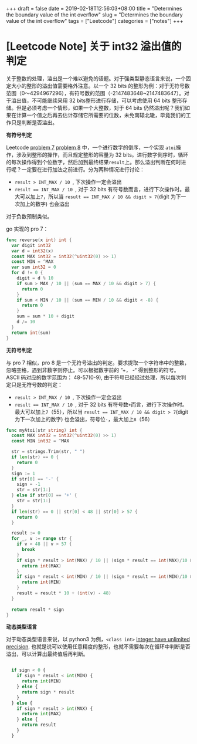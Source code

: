 +++
draft = false
date = 2019-02-18T12:56:03+08:00
title = "Determines the boundary value of the int overflow"
slug = "Determines the boundary value of the int overflow" 
tags = ["Leetcode"]
categories = ["notes"]
+++

# [Leetcode Note] 关于 int32 溢出值的判定

关于整数的处理，溢出是一个难以避免的话题。对于强类型静态语言来说，一个固定大小的整形的溢出值需要格外注意。以一个 32 bits 的整形为例：对于无符号数范围（0～4294967296），有符号数的范围（-2147483648~2147483647）。对于溢出值，不可能继续采用 32 bits整形进行存储，可以考虑使用 64 bits 整形存储。但是必须考虑一个情形，如果一个大整数，对于 64 bits 仍然溢出呢？我们如果在计算一个值之后再去估计存储它所需要的位数，未免南辕北辙，毕竟我们的工作只是判断是否溢出。

**有符号判定**

Leetcode [problem 7](https://leetcode.com/problems/reverse-integer/) [problem 8](https://leetcode.com/problems/string-to-integer-atoi/) 中，一个进行数字的倒序，一个实现 `atoi`操作，涉及到整形的操作，而且规定整形的容量为 32 bits。进行数字倒序时，循环的每次操作得到个位数字，然后加到最终结果`result`上。那么溢出判断在何时进行呢？一定要在进行加法之前进行。分为两种情况进行讨论：

+ `result > INT_MAX / 10 `,  下次操作一定会溢出
+ `result == INT_MAX / 10 `, 对于 32 bits 有符号数而言，进行下次操作时。最大可以加上`7`，所以当 `result == INT_MAX / 10 && digit > 7`(digit 为下一次加上的数字) 也会溢出

对于负数预制类似。

go 实现的 pro 7：

```go
func reverse(x int) int {
  var digit int32
  var d = int32(x)
  const MAX int32 = int32(^uint32(0) >> 1)
  const MIN = ^MAX
  var sum int32 = 0
  for d != 0 {
    digit = d % 10
    if sum > MAX / 10 || (sum == MAX / 10 && digit > 7) {
      return 0
    }
    if sum < MIN / 10 || (sum == MIN / 10 && digit < -8) {
      return 0
    }
    sum = sum * 10 + digit
    d /= 10
  }
  return int(sum)
}
```

**无符号判定**

与 pro 7 相似，pro 8 是一个无符号溢出的判定。要求提取一个字符串中的整数，忽略空格，遇到非数字则停止。可以根据数字前的 ”+， -“ 得到整形的符号。ASCII 码对应的数字范围为： 48-57(0-9), 由于符号已经经过处理，所以每次判定只是无符号数的判定：

+ `result > INT_MAX / 10 `,  下次操作一定会溢出
+ `result == INT_MAX / 10 `, 对于 32 bits 有符号数`+`而言，进行下次操作时。最大可以加上`7`（55），所以当 `result == INT_MAX / 10 && digit > 7`(digit 为下一次加上的数字) 也会溢出，符号位`-`，最大加上`8`（56）

```go
func myAtoi(str string) int {
  const MAX int32 = int32(^uint32(0) >> 1)
  const MIN int32 = ^MAX

  str = strings.Trim(str, " ")
  if len(str) == 0 {
    return 0
  }
  sign := 1
  if str[0] == '-' {
    sign = -1
    str = str[1:]
  } else if str[0] == '+' {
    str = str[1:]
  }
  if len(str) == 0 || str[0] < 48 || str[0] > 57 {
    return 0
  }

  result := 0
  for _, v := range str {
    if v < 48 || v > 57 {
      break
    }
    if sign * result > int(MAX) / 10 || (sign * result == int(MAX)/10 && int(v) > 55) {
      return int(MAX)
    }
    if sign * result < int(MIN) / 10 || (sign * result == int(MIN)/10 && int(v) > 56) {
      return int(MIN)
    }
    result = result * 10 + (int(v) - 48)
  }
 
  return result * sign
}

```

**动态类型语言**

对于动态类型语言来说，以 python3 为例，`<class int>` [integer have unlimited precision](https://docs.python.org/3/library/stdtypes.html#numeric-types-int-float-complex). 也就是说可以使用任意精度的整形，也就不需要每次在循环中判断是否溢出，可以计算出最终值后再判断。

```python

  if sign < 0 {
    if sign * result < int(MIN) {
      return int(MIN)
    } else {
      return sign * result
    }
  } else {
    if sign * result > int(MAX) {
      return int(MAX)
    } else {
      return result
    }
  }
```

